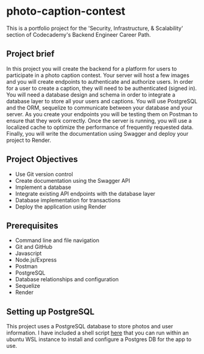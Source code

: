# photo-caption-contest
This is a portfolio project for the 'Security, Infrastructure, &amp; Scalability' section of Codecademy's Backend Engineer Career Path.

## Project brief
In this project you will create the backend for a platform for users to participate in a photo caption contest. Your server will host a few images and you will create endpoints to authenticate and authorize users. In order for a user to create a caption, they will need to be authenticated (signed in). You will need a database design and schema in order to integrate a database layer to store all your users and captions. You will use PostgreSQL and the ORM, sequelize to communicate between your database and your server. As you create your endpoints you will be testing them on Postman to ensure that they work correctly. Once the server is running, you will use a localized cache to optimize the performance of frequently requested data. Finally, you will write the documentation using Swagger and deploy your project to Render.

## Project Objectives
- Use Git version control
- Create documentation using the Swagger API
- Implement a database
- Integrate existing API endpoints with the database layer
- Database implementation for transactions
- Deploy the application using Render

## Prerequisites
- Command line and file navigation
- Git and GitHub
- Javascript
- Node.js/Express
- Postman
- PostgreSQL
- Database relationships and configuration
- Sequelize
- Render

## Setting up PostgreSQL 
This project uses a PostgreSQL database to store photos and user information. I have included a shell script [here](./database/setup.sh) that you can run within an ubuntu WSL instance to install and configure a Postgres DB for the app to use. 